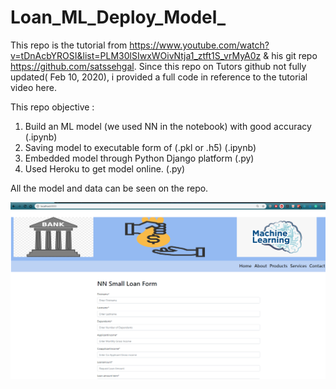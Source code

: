 # Loan_ML_Deploy_Model_

This repo is the tutorial from https://www.youtube.com/watch?v=tDnAcbYROSI&list=PLM30lSIwxWOivNtja1_ztft1S_vrMyA0z &  his git repo https://github.com/satssehgal.
Since this repo on Tutors github not fully updated( Feb 10, 2020), i provided a full code in reference to the tutorial video here.

This repo objective :
1. Build an ML model (we used NN in the notebook) with good accuracy (.ipynb)
2. Saving model to executable form of (.pkl or .h5) (.ipynb)
3. Embedded model through Python Django platform (.py)
4. Used Heroku to get model online. (.py)

All the model and data can be seen on the repo.

![](Data/loanmodel.png)

